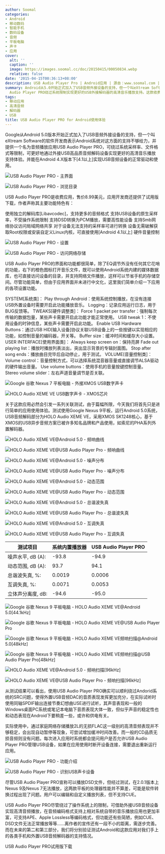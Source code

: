 ```yaml
---
author: Soomal
categories:
- Android
- 移动数码
- 智能手机
- 数码设备
- 音频
- 平板电脑
- 声卡
- 应用
cover:
  alt: ''
  caption: ''
  image: https://images.soomal.cc/doc/20150415/00050834.webp
  relative: false
date: '2015-04-15T00:36:13+08:00'
description: USB Audio Player Pro | Android应用 | 源自：www.soomal.com | 版权：原创 |  平均/总评分：07.63/290
summary: Android从5.0开始正式加入了USB音频外接设备的支持，但一个叫eXtream Software的软件开发商表示Android系统对这方面的支持不够给力，并提供一个名为音频播放应用USB
  Audio Player PRO绕过系统限制实现更好的USB外接解码器的高清音乐播放支持。这款收费应用的界面和使用体验如何？
tags:
- 移动应用
- 高清音频
- 解码器
- USB
title: USB Audio Player PRO for Android使用体验
---
```


Google从Android 5.0版本开始正式加入了USB音频外接设备的支持，但一个叫eXtream Software的软件开发商表示Android系统对这方面的支持不够给力，并提供一个名为音频播放应用USB Audio Player PRO，可绕过系统采样率、文件格式等限制，可更好地通过外接USB高品质音频解码设备实现更好的高清音乐播放支持体验。并能在Android 4.X版本下[4.1以上]实现USB音频设备的正常驱动和使用。



![USB Audio Player PRO - 主界面](https://images.soomal.cc/doc/20150402/00050271_01.webp)



![USB Audio Player PRO - 浏览目录](https://images.soomal.cc/doc/20150402/00050272_01.webp)



USB Audio Player PRO是收费应用，售价8.99美元，应用开发商还提供了试用版下载，作者声称其主要功能特色有：



使用独立的解码库[Libavcodec]，支持更多的音频格式
支持USB设备的原生采样率，不受操作系统限制
支持DSD转换为PCM播放，需要高性能设备
支持Smb网络协议访问局域网络共享
对于设备无法支持的采样率可进行转换
设备无需破解获取Root权限或安装自定义Linux内核，可直接使用[Android 4.1以上]
硬件音量控制



![USB Audio Player PRO - 设置](https://images.soomal.cc/doc/20150402/00050275_01.webp)



![USB Audio Player PRO - 访问网络存储](https://images.soomal.cc/doc/20150402/00050277_01.webp)



USB Audio Player PRO的界面和功能都很简单，除了EQ调节外没有任何其它花哨的功能，右下的橙色图标打开音乐文件，既可以使用Android系统内建的媒体数据库，也可直接访问设备的目录，并支持网络文件播放，这样可以节省手机的存储空间。尽管功能简单，但由于应用界面并未进行中文化，这里我们简单介绍一下应用的各项设置功能。







SYSTEM[系统类]：
Play through Android：使用系统控制播放，在没有连接USB外置设备时需要开启此功能播放音乐。
Logging：记录应用运行日志，用于BUG反馈等。
TWEAKS[硬件调整类]：
Force 1 packet per transfer：强制每次传输的数据包量，某些声卡需要开启此功能才能正常使用。
USB tweak 1：不使用设备的时钟信息，某些声卡需要开启此功能。
Enable USB Hardware Buttons：通过USB HID[输入设备]协议关联USB设备上的一些按键以实现相应的功能，如控制音量的编码器，开关等。
Buffer size：缓冲时间和缓存大小设置。
USER INTERFACE[使用界面类]：
Always keep screen on：保持亮屏
Fade out playing list：播放时播放列表淡出，突出显示背景的专辑封面图。
Stop after song ends：播放曲目完毕后自动停止，用于测试。
VOLUME[音量控制类]：
Volume control：音量控制方式，可以选择系统混音器音量或直接调节ALSA驱动的硬件输出音量。
Use volume buttons：使用手机的音量按键控制音量。
Stereo volume slider：左右声道音量调节是否关联。



![Google 谷歌 Nexus 7 平板电脑 - 外接XMOS USB数字声卡](https://images.soomal.cc/doc/20150202/00049053_01.webp)



![HOLO Audio XEME VE USB数字声卡 - XMOS芯片](https://images.soomal.cc/doc/20150415/00050835_01.webp)



关于这款应用必然会引发一系列关联测试，由于篇幅所限，今天我们将首先只是进行简单的应用使用体验。测试使用Google Nexus 9平板，运行Android 5.0系统，USB音频解码部分为HOLO Audio XEME VE，采用XMOS SK1248核心，基于XMOS的USB异步音频方案已被许多知名品牌和产品使用，如索尼的PHA系列外置解码器。



![HOLO Audio XEME VE@Android 5.0 - 频响曲线](https://images.soomal.cc/doc/20150414/00050823_01.webp)



![HOLO Audio XEME VE@USB Audio Player Pro - 频响曲线](https://images.soomal.cc/doc/20150414/00050824_01.webp)



![HOLO Audio XEME VE@Android 5.0 - 噪声分布](https://images.soomal.cc/doc/20150414/00050825_01.webp)



![HOLO Audio XEME VE@USB Audio Player Pro - 噪声分布](https://images.soomal.cc/doc/20150414/00050826_01.webp)



![HOLO Audio XEME VE@Android 5.0 - 动态范围](https://images.soomal.cc/doc/20150414/00050827_01.webp)



![HOLO Audio XEME VE@USB Audio Player Pro - 动态范围](https://images.soomal.cc/doc/20150414/00050829_01.webp)



![HOLO Audio XEME VE@Android 5.0 - 总谐波失真](https://images.soomal.cc/doc/20150414/00050830_01.webp)



![HOLO Audio XEME VE@USB Audio Player Pro - 总谐波失真](https://images.soomal.cc/doc/20150414/00050831_01.webp)



![HOLO Audio XEME VE@Android 5.0 - 互调失真](https://images.soomal.cc/doc/20150414/00050832_01.webp)



![HOLO Audio XEME VE@USB Audio Player Pro - 互调失真](https://images.soomal.cc/doc/20150414/00050833_01.webp)



| 测试项目 | 系统内置播放器 | USB Audio Player PRO |
| --- | --- | --- |
| 噪声水平, dB (A): | -93.8 | -94.9 |
| 动态范围, dB (A): | 93.7 | 94.1 |
| 总谐波失真, %: | 0.0019 | 0.0006 |
| 互调失真, %: | 0.0071 | 0.0053 |
| 立体声分离度, dB: | -94.6 | -95.0 |



![Google 谷歌 Nexus 9 平板电脑 - HOLO Audio XEME VE@Android 5.0[44.1kHz]](https://images.soomal.cc/doc/20150202/00049055_01.webp)



![Google 谷歌 Nexus 9 平板电脑 - HOLO Audio XEME VE@USB Audio Player Pro](https://images.soomal.cc/doc/20150402/00050264_01.webp)



![Google 谷歌 Nexus 9 平板电脑 - HOLO Audio XEME VE频响扫描@Android 5.0[48kHz]](https://images.soomal.cc/doc/20150402/00050265_01.webp)



![Google 谷歌 Nexus 9 平板电脑 - HOLO Audio XEME VE频响扫描@USB Audio Player Pro[48kHz]](https://images.soomal.cc/doc/20150402/00050266_01.webp)



![HOLO Audio XEME VE@Android 5.0 - 频响扫描[96kHz]](https://images.soomal.cc/doc/20150402/00050267_01.webp)



![HOLO Audio XEME VE@USB Audio Player Pro - 频响扫描[96kHz]](https://images.soomal.cc/doc/20150402/00050268_01.webp)



从测试结果可以看出，使用USB Audio Player PRO确实可以顺利绕过Andorid系统的SRC问题，使得外置USB音频DAC的音质表现发挥更加充分，在实际试听时使用同轴SPDIF输出连接节奏幻想曲USE进行试听，其声音表现和一般的Windows桌面PC系统或笔记本电脑下音质表现大体一致，但似乎声音的稳定性也和动态表现在Android下要稍差一些，或许和供电有关。



实际使用中，通过家庭网络存储播放2L的无损FLAC这一级别的高清音频表现并不够稳定，会出现自动暂停等现象，可尝试增加缓冲时间改善。而一般的CD品质无损音频则没有问题。每次进入应用时系统都会提问用户是否允许USB Audio Player PRO管理USB设备，如果在应用使用时断开设备连接，需要退出重新运行应用。



![USB Audio Player PRO - 功能介绍](https://images.soomal.cc/doc/20150402/00050273_01.webp)



![USB Audio Player PRO - 识别USB声卡设备](https://images.soomal.cc/doc/20150402/00050274_01.webp)



尽管USB Audio Player PRO宣称可以播放DSD文件，但经过测试，在2.0.1版本上Nexus 9及Nexus 7无法播放，这两款平板的处理器性能并不算差，可能是软件转换过程出现了问题。用户可以编辑和自定义播放列表，但不支持CUE。



USB Audio Player PRO尽管绕过了操作系统上的限制，可借助外接USB音频设备实现高清音频播放，在音频编码格式支持上相对系统自带的音乐播放应用也更加丰富，可支持APE、Apple Lossless等编码格式，但功能还有些简陋，例如CUE、DSD文件无法正常播放等等……离作者的宣传还有一段不小的距离，需逐步完善。而在未来的第二和第三部分，我们将分别验证测试Android和这款应用对我们手上的各类手机和外置USB音频解码器的支持情况。



USB Audio Player PRO试用版下载